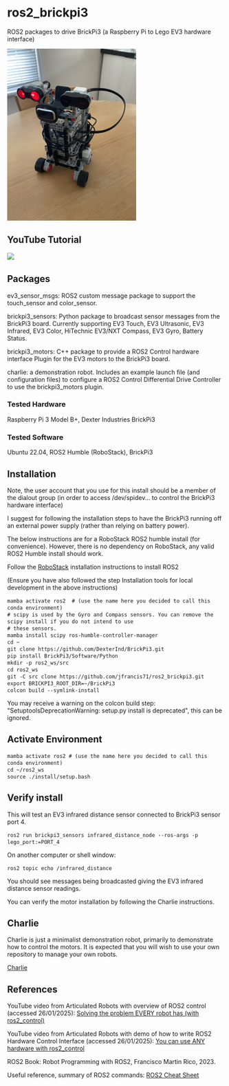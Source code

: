 # ros2_brickpi3
ROS2 packages to drive BrickPi3 (a Raspberry Pi to Lego EV3 hardware interface)


<img src=./brickpi3_charlie/images/accessorised_charlie.jpg width=300>

## YouTube Tutorial
<a href="https://www.youtube.com/watch?v=NZwhyERJVbY">
    <img src="https://img.youtube.com/vi/NZwhyERJVbY/0.jpg" height=320>
</a>

## Packages

ev3_sensor_msgs: ROS2 custom message package to support the touch_sensor and color_sensor.

brickpi3_sensors: Python package to broadcast sensor messages from the BrickPi3 board. Currently supporting EV3 Touch, EV3 Ultrasonic, EV3 Infrared, EV3 Color, HiTechnic EV3/NXT Compass, EV3 Gyro, Battery Status.

brickpi3_motors: C++ package to provide a ROS2 Control hardware interface Plugin for the EV3 motors to the BrickPi3 board.

charlie: a demonstration robot. Includes an example launch file (and configuration files) to configure a ROS2 Control Differential Drive Controller to use the brickpi3_motors plugin.

### Tested Hardware

Raspberry Pi 3 Model B+, Dexter Industries BrickPi3

### Tested Software

Ubuntu 22.04, ROS2 Humble (RoboStack), BrickPi3

## Installation

Note, the user account that you use for this install should be a member of the dialout group (in order to access /dev/spidev... to control the BrickPi3 hardware interface)

I suggest for following the installation steps to have the BrickPi3 running off an external power supply (rather than relying on battery power).

The below instructions are for a RoboStack ROS2 humble install (for convenience). However, there is no dependency on RoboStack, any valid ROS2 Humble install should work.

Follow the [RoboStack](https://robostack.github.io/GettingStarted.html) installation instructions to install ROS2

(Ensure you have also followed the step Installation tools for local development in the above instructions)

```
mamba activate ros2  # (use the name here you decided to call this conda environment)
# scipy is used by the Gyro and Compass sensors. You can remove the scipy install if you do not intend to use
# these sensors.
mamba install scipy ros-humble-controller-manager
cd ~
git clone https://github.com/DexterInd/BrickPi3.git
pip install BrickPi3/Software/Python
mkdir -p ros2_ws/src
cd ros2_ws
git -C src clone https://github.com/jfrancis71/ros2_brickpi3.git
export BRICKPI3_ROOT_DIR=~/BrickPi3
colcon build --symlink-install
```
You may receive a warning on the colcon build step: "SetuptoolsDeprecationWarning: setup.py install is deprecated", this can be ignored.


## Activate Environment

```
mamba activate ros2 # (use the name here you decided to call this conda environment)
cd ~/ros2_ws
source ./install/setup.bash
```

## Verify install

This will test an EV3 infrared distance sensor connected to BrickPi3 sensor port 4.
```
ros2 run brickpi3_sensors infrared_distance_node --ros-args -p lego_port:=PORT_4
```
On another computer or shell window:
```
ros2 topic echo /infrared_distance
```
You should see messages being broadcasted giving the EV3 infrared distance sensor readings.

You can verify the motor installation by following the Charlie instructions.


## Charlie

Charlie is just a minimalist demonstration robot, primarily to demonstrate how to control the motors.
It is expected that you will wish to use your own repository to manage your own robots.

[Charlie](./brickpi3_charlie/README.md)


## References

YouTube video from Articulated Robots with overview of ROS2 control (accessed 26/01/2025):
[Solving the problem EVERY robot has (with ros2_control)](https://www.youtube.com/watch?v=4QKsDf1c4hc&t=1057s)


YouTube video from Articulated Robots with demo of how to write ROS2 Hardware Control Interface (accessed 26/01/2025):
[You can use ANY hardware with ros2_control](https://www.youtube.com/watch?v=J02jEKawE5U)


ROS2 Book:
Robot Programming with ROS2, Francisco Martin Rico, 2023.


Useful reference, summary of ROS2 commands:
[ROS2 Cheat Sheet](https://www.theroboticsspace.com/assets/article3/ros2_humble_cheat_sheet2.pdf)
